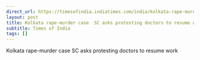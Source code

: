 ```yaml
---
direct_url: https://timesofindia.indiatimes.com/india/kolkata-rape-murder-case-sc-asks-protesting-doctors-to-resume-work-by-sept-10-cbi-told-to-file-fresh-status-report/articleshow/113191418.cms
layout: post
title: Kolkata rape-murder case  SC asks protesting doctors to resume work
subtitle: Times of India
tags: []
---
```


Kolkata rape-murder case  SC asks protesting doctors to resume work
